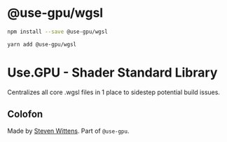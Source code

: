 # @use-gpu/wgsl

```sh
npm install --save @use-gpu/wgsl
```

```sh
yarn add @use-gpu/wgsl
```

# Use.GPU - Shader Standard Library

Centralizes all core .wgsl files in 1 place to sidestep potential build issues.


## Colofon

Made by [Steven Wittens](https://acko.net). Part of `@use-gpu`.

